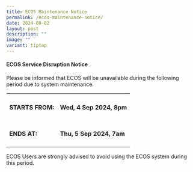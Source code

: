 ```yaml
---
title: ECOS Maintenance Notice
permalink: /ecos-maintenance-notice/
date: 2024-09-02
layout: post
description: ""
image: ""
variant: tiptap
---
```

<h4><strong>ECOS Service Disruption Notice</strong></h4>
<p>Please be informed that ECOS will be unavailable during the following
period due to system maintenance.</p>
<table style="minWidth: 50px">
<colgroup>
<col>
<col>
</colgroup>
<tbody>
<tr>
<th rowspan="1" colspan="1">
<h4>STARTS FROM:</h4>
</th>
<th rowspan="1" colspan="1">
<h4><strong>Wed, 4 Sep 2024, 8pm</strong></h4>
</th>
</tr>
<tr>
<td rowspan="1" colspan="1">
<h4>ENDS AT:</h4>
</td>
<td rowspan="1" colspan="1">
<h4><strong>Thu, 5 Sep 2024, 7am</strong></h4>
</td>
</tr>
</tbody>
</table>
<p></p>
<p>ECOS Users are strongly advised to avoid using the ECOS system during
this period.</p>